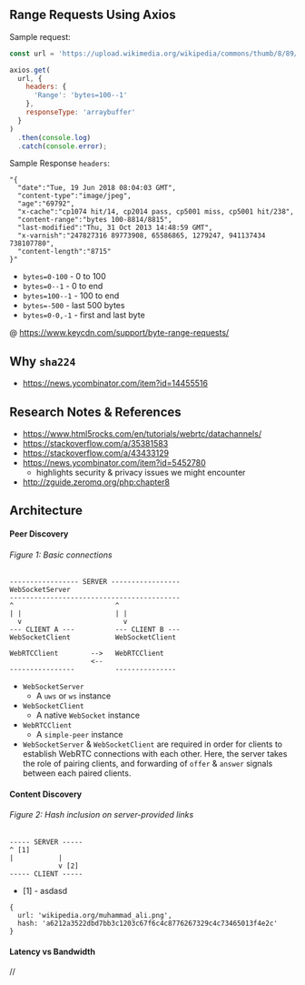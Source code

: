 ## Range Requests Using Axios

Sample request:

```js
const url = 'https://upload.wikimedia.org/wikipedia/commons/thumb/8/89/Muhammad_Ali_NYWTS.jpg/220px-Muhammad_Ali_NYWTS.jpg';

axios.get(
  url, {
    headers: {
      'Range': 'bytes=100--1'
    },
    responseType: 'arraybuffer'
  }
)
  .then(console.log)
  .catch(console.error);
```

Sample Response `headers`:

```
"{
  "date":"Tue, 19 Jun 2018 08:04:03 GMT",
  "content-type":"image/jpeg",
  "age":"69792",
  "x-cache":"cp1074 hit/14, cp2014 pass, cp5001 miss, cp5001 hit/238",
  "content-range":"bytes 100-8814/8815",
  "last-modified":"Thu, 31 Oct 2013 14:48:59 GMT",
  "x-varnish":"247827316 89773908, 65586865, 1279247, 941137434 738107780",
  "content-length":"8715"
}"
```

* `bytes=0-100` - 0 to 100
* `bytes=0--1` - 0 to end
* `bytes=100--1` - 100 to end
* `bytes=-500` - last 500 bytes
* `bytes=0-0,-1` - first and last byte

@ https://www.keycdn.com/support/byte-range-requests/

## Why `sha224`

* https://news.ycombinator.com/item?id=14455516

## Research Notes & References

* https://www.html5rocks.com/en/tutorials/webrtc/datachannels/
* https://stackoverflow.com/a/35381583
* https://stackoverflow.com/a/43433129
* https://news.ycombinator.com/item?id=5452780
  * highlights security & privacy issues we might encounter
* http://zguide.zeromq.org/php:chapter8

## Architecture

#### Peer Discovery

###### Figure 1: Basic connections

```
----------------- SERVER -----------------
WebSocketServer
------------------------------------------
^                         ^  
| |                       | |
  v                         v
--- CLIENT A ---          --- CLIENT B ---
WebSocketClient           WebSocketClient

WebRTCClient        -->   WebRTCClient
                    <--
----------------          ---------------
```

* `WebSocketServer`
  * A `uws` or `ws` instance
* `WebSocketClient`
  * A native `WebSocket` instance
* `WebRTCClient`
  * A `simple-peer` instance
* `WebSocketServer` & `WebSocketClient` are required in order for clients to establish WebRTC connections with each other. Here, the server takes the role of pairing clients, and forwarding of `offer` & `answer` signals between each paired clients.

#### Content Discovery

###### Figure 2: Hash inclusion on server-provided links

```
----- SERVER -----
^ [1]
|           |
            v [2]
----- CLIENT -----
```

* [1] - asdasd

```
{
  url: 'wikipedia.org/muhammad_ali.png',
  hash: 'a6212a3522dbd7bb3c1203c67f6c4c8776267329c4c73465013f4e2c'
}
```

#### Latency vs Bandwidth














//
